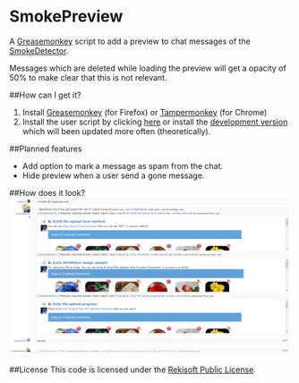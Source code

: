 SmokePreview
============

A [Greasemonkey](https://addons.mozilla.org/firefox/addon/greasemonkey/) script
to add a preview to chat messages of the [SmokeDetector](https://github.com/Charcoal-SE/SmokeDetector).

Messages which are deleted while loading the preview will get a opacity of 50%
to make clear that this is not relevant.

##How can I get it?

1. Install [Greasemonkey](https://addons.mozilla.org/firefox/addon/greasemonkey/) (for Firefox) or 
   [Tampermonkey](https://chrome.google.com/webstore/detail/tampermonkey/dhdgffkkebhmkfjojejmpbldmpobfkfo)
   (for Chrome)
2. Install the user script by clicking [here](https://github.com/rekire/SmokePreview/raw/master/SmokePreview.user.js)
   or install the [development version](https://github.com/rekire/SmokePreview/raw/develop/SmokePreview.user.js)
   which will been updated more often (theoretically).

##Planned features
- Add option to mark a message as spam from the chat.
- Hide preview when a user send a gone message.

##How does it look?
![Preview](screenshot1.png)
![A deleted post](screenshot2.png)

##License
This code is licensed under the [Rekisoft Public License](http://www.rekisoft.eu/licenses/rkspl.html).